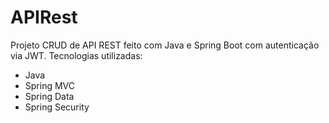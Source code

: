 # APIRest

Projeto CRUD de API REST feito com Java e Spring Boot com autenticação via JWT.
Tecnologias utilizadas:

- Java
- Spring MVC
- Spring Data
- Spring Security
